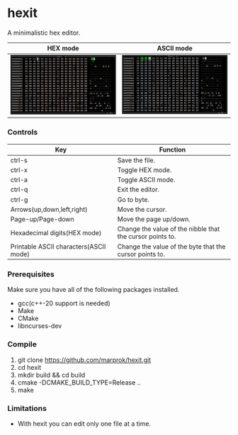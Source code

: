 # hexit
A minimalistic hex editor.

HEX mode                   |  ASCII mode
:-------------------------:|:-------------------------:
![hex mode](hex_mode.png)  |  ![ascii mode](ascii_mode.png)


### Controls

| Key                           | Function        |
|-------------------------------|-----------------|
| ctrl-s                        | Save the file.  |
| ctrl-x                        | Toggle HEX mode.|
| ctrl-a                        | Toggle ASCII mode.|
| ctrl-q                        | Exit the editor.|
| ctrl-g                        | Go to byte.|
| Arrows(up,down,left,right)    | Move the cursor.|
| Page-up/Page-down             | Move the page up/down.|
| Hexadecimal digits(HEX mode)  | Change the value of the nibble that the cursor points to.|
| Printable ASCII characters(ASCII mode) | Change the value of the byte that the cursor points to.|

### Prerequisites

Make sure you have all of the following packages installed.
* gcc(c++-20 support is needed)
* Make
* CMake
* libncurses-dev

### Compile
1. git clone https://github.com/marprok/hexit.git
2. cd hexit
3. mkdir build && cd build
4. cmake -DCMAKE_BUILD_TYPE=Release ..
5. make

### Limitations
* With hexit you can edit only one file at a time.
